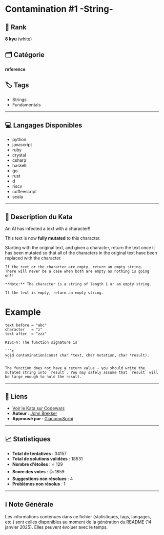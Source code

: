 # Contamination #1 -String-

## 🏅 Rank
**8 kyu** (white)

## 🗂️ Catégorie
**reference**

## 🏷️ Tags
- Strings
- Fundamentals

---

## 💻 Langages Disponibles
- python
- javascript
- ruby
- crystal
- csharp
- haskell
- go
- rust
- d
- riscv
- coffeescript
- scala

---

## 📜 Description du Kata

An AI has infected a text with a character!! 

This text is now **fully mutated** to this character.

Starting with the original text, and given a character, return the text once it has been mutated so that all of the characters in the original text have been replaced with the character.

~~~if-not:riscv
If the text or the character are empty, return an empty string.  
There will never be a case when both are empty as nothing is going on!!

**Note:** The character is a string of length 1 or an empty string.
~~~

~~~if:riscv
If the text is empty, return an empty string.
~~~

# Example

```
text before = "abc"
character   = "z"
text after  = "zzz"
```

~~~if:riscv
RISC-V: The function signature is

```c
void contamination(const char *text, char mutation, char *result);
```

The function does not have a return value - you should write the mutated string into `result`. You may safely assume that `result` will be large enough to hold the result.
~~~

---

## 🔗 Liens
- [Voir le Kata sur Codewars](https://www.codewars.com/kata/596fba44963025c878000039)
- **Auteur** : [John Brekker](https://www.codewars.com/users/John%20Brekker)
- **Approuvé par** : [GiacomoSorbi](https://www.codewars.com/users/GiacomoSorbi)

---

## 📈 Statistiques
- **Total de tentatives** : 34157
- **Total de solutions validées** : 18531
- **Nombre d'étoiles** : ⭐ 129
- **Score des votes** : 👍 1859
- **Suggestions non résolues** : 4
- **Problèmes non résolus** : 1

---

## ℹ️ Note Générale
Les informations contenues dans ce fichier (statistiques, tags, langages, etc.) sont celles disponibles au moment de la génération du README (14 janvier 2025). Elles peuvent évoluer avec le temps.
